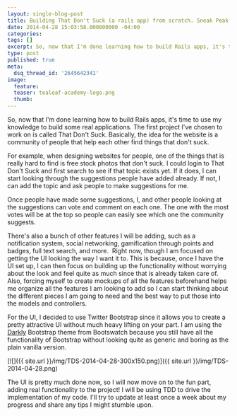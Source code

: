 ```yaml
---
layout: single-blog-post
title: Building That Don't Suck (a rails app) from scratch. Sneak Peak at the UI.
date: 2014-04-28 15:03:58.000000000 -04:00
categories:
tags: []
excerpt: So, now that I'm done learning how to build Rails apps, it's time to use my knowledge to build some real applications. The first project I've chosen to work on is called That Don't Suck. Basically, the idea for the website is a community of people that help each other find things that don't suck.
type: post
published: true
meta:
  dsq_thread_id: '2645642341'
image:
  feature:
  teaser: tealeaf-academy-logo.png
  thumb:
---
```

So, now that I'm done learning how to build Rails apps, it's time to use my knowledge to build some real applications. The first project I've chosen to work on is called That Don't Suck. Basically, the idea for the website is a community of people that help each other find things that don't suck.

For example, when designing websites for people, one of the things that is really hard to find is free stock photos that don't suck. I could login to That Don't Suck and first search to see if that topic exists yet. If it does, I can start looking through the suggestions people have added already. If not, I can add the topic and ask people to make suggestions for me.

Once people have made some suggestions, I, and other people looking at the suggestions can vote and comment on each one. The one with the most votes will be at the top so people can easily see which one the community suggests.

There's also a bunch of other features I will be adding, such as a notification system, social networking, gamification through points and badges, full text search, and more.  Right now, though I am focused on getting the UI looking the way I want it to. This is because, once I have the UI set up, I can then focus on building up the functionality without worrying about the look and feel quite as much since that is already taken care of. Also, forcing myself to create mockups of all the features beforehand helps me organize all the features I am looking to add so I can start thinking about the different pieces I am going to need and the best way to put those into the models and controllers.

For the UI, I decided to use Twitter Bootstrap since it allows you to create a pretty attractive UI without much heavy lifting on your part. I am using the [Darkly](http://bootswatch.com/darkly/) Bootstrap theme from Bootswatch because you still have all the functionality of Bootstrap without looking quite as generic and boring as the plain vanilla version.

[![]({{ site.url }}/img/TDS-2014-04-28-300x150.png)]({{ site.url }}/img/TDS-2014-04-28.png)

The UI is pretty much done now, so I will now move on to the fun part, adding real functionality to the project! I will be using TDD to drive the implementation of my code. I'll try to update at least once a week about my progress and share any tips I might stumble upon.
